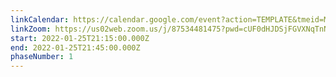 ```yaml
---
linkCalendar: https://calendar.google.com/event?action=TEMPLATE&tmeid=M21idnJrYmdhZWdndWJxcnNwdGYwanVwYXIgbGVzeWFAZW52aXNpb25tYW5hZ2VtZW50LmNvbQ&tmsrc=lesya%40envisionmanagement.com
linkZoom: https://us02web.zoom.us/j/87534481475?pwd=cUF0dHJDSjFGVXNqTnNiNm9HSC9NUT09
start: 2022-01-25T21:15:00.000Z
end: 2022-01-25T21:45:00.000Z
phaseNumber: 1
---
```

